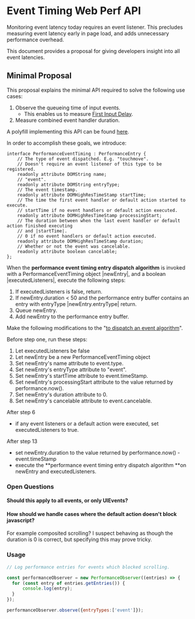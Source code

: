 # Event Timing Web Perf API

Monitoring event latency today requires an event listener. This precludes measuring event latency early in page load, and adds unnecessary performance overhead.

This document provides a proposal for giving developers insight into all event latencies.


## Minimal Proposal

This proposal explains the minimal API required to solve the following use cases:

1.  Observe the queueing time of input events.
    *   This enables us to measure [First Input Delay](https://docs.google.com/document/d/1Tnobrn4I8ObzreIztfah_BYnDkbx3_ZfJV5gj2nrYnY/edit).
2.  Measure combined event handler duration.

A polyfill implementing this API can be found [here](https://github.com/tdresser/input-latency-web-perf-polyfill/tree/gh-pages).

In order to accomplish these goals, we introduce:


```
interface PerformanceEventTiming : PerformanceEntry {
    // The type of event dispatched. E.g. "touchmove".
    // Doesn't require an event listener of this type to be registered.
    readonly attribute DOMString name;
    // "event".
    readonly attribute DOMString entryType;
    // The event timestamp.
    readonly attribute DOMHighResTimeStamp startTime;
    // The time the first event handler or default action started to execute.
    // startTime if no event handlers or default action executed.
    readonly attribute DOMHighResTimeStamp processingStart;
    // The duration between when the last event handler or default action finished executing
    // and |startTime|.
    // 0 if no event handlers or default action executed.
    readonly attribute DOMHighResTimeStamp duration;
    // Whether or not the event was cancelable.
    readonly attribute boolean cancelable;
};
```


When the **performance event timing entry dispatch algorithm** is invoked with a PerformanceEventTiming object |newEntry|, and a boolean |executedListeners|, execute the following steps:

1.  If executedListeners is false, return.
2.  If newEntry.duration < 50 and the performance entry buffer contains an entry with entryType |newEntry.entryType| return.
3.  Queue newEntry.
4.  Add newEntry to the performance entry buffer.

Make the following modifications to the "[to dispatch an event algorithm](https://www.w3.org/TR/dom/#dispatching-events)".

Before step one, run these steps:



1.  Let executedListeners be false
2.  Let newEntry be a new PerformanceEventTiming object
3.  Set newEntry's name attribute to event.type.
4.  Set newEntry's entryType attribute to "event".
5.  Set newEntry's startTime attribute to event.timeStamp.
6.  Set newEntry's processingStart attribute to the value returned by performance.now().
7.  Set newEntry's duration attribute to 0.
8.  Set newEntry's cancelable attribute to event.cancelable.

After step 6
*   if any event listeners or a default action were executed, set executedListeners to true.

After step 13
*   set newEntry.duration to the value returned by performance.now() - event.timeStamp
*   execute the **performance event timing entry dispatch algorithm **on newEntry and executedListeners.


### Open Questions

#### Should this apply to all events, or only UIEvents?

#### How should we handle cases where the default action doesn't block javascript?

For example composited scrolling? I suspect behaving as though the duration is 0 is correct, but specifying this may prove tricky.


### Usage
```javascript
// Log performance entries for events which blocked scrolling.

const performanceObserver = new PerformanceObserver((entries) => {
  for (const entry of entries.getEntries()) {
      console.log(entry);
  }
});

performanceObserver.observe({entryTypes:['event']});
```
